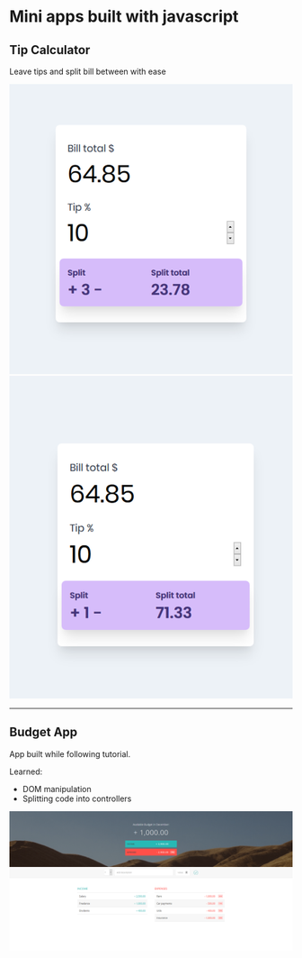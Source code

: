 # Mini apps built with javascript

## Tip Calculator

Leave tips and split bill between with ease

![alt text](img/tip-calculator/Screenshot_2019-12-09&#32;TIP&#32;CALCULATOR&#32;APP(1).png "Logo Title")
![alt text](img/tip-calculator/Screenshot_2019-12-09&#32;TIP&#32;CALCULATOR&#32;APP.png "Logo Title")


---

## Budget App

App built while following tutorial.

Learned: 

* DOM manipulation
* Splitting code into controllers

![alt text](img/budget&#32;app/Screenshot_2019-12-09&#32;Budgety.png "Logo Title")

